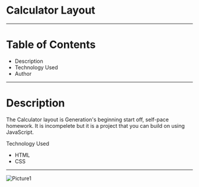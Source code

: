 # Calculator Layout
------------------------------------------------------------------------------------------------------------------------------------------------------------------------

# Table of Contents
* Description
* Technology Used
* Author
-------------------------------------------------------------------------------------------------------------------------------------------------------------------------
# Description
The Calculator layout is Generation's beginning start off, self-pace homework. It is incompelete but it is a project that you can build on using JavaScript.

Technology Used
* HTML 
* CSS
-------------------------------------------------------------------------------------------------------------------------------------------------------------------------

![Picture1](https://user-images.githubusercontent.com/111025323/206320548-35020dfb-1b69-4d0e-847c-10b47e1a1cad.png)

